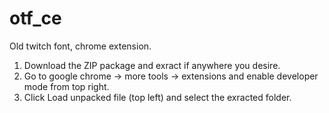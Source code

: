 # otf_ce
Old twitch font, chrome extension.

1. Download the ZIP package and exract if anywhere you desire.
2. Go to google chrome -> more tools -> extensions and enable developer mode from top right.
3. Click Load unpacked file (top left) and select the exracted folder.
